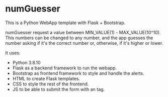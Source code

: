 # numGuesser
This is a Python WebApp template with Flask + Bootstrap.

numGuesser request a value between MIN_VALUE(1) - MAX_VALUE(10^10). This numbers can be changed to any number, and the app guesses the number asking if it's the correct number or, otherwise, if it's higher or lower.

It uses: 
- Python 3.8.10 
- Flask as a backend framework to run the webapp.
- Bootstrap as frontend framework to style and handle the alerts.
- HTML to create Flask templates.
- CSS to style the rest of the frontend.
- JS to be able to submit the form with an <a> tag.
